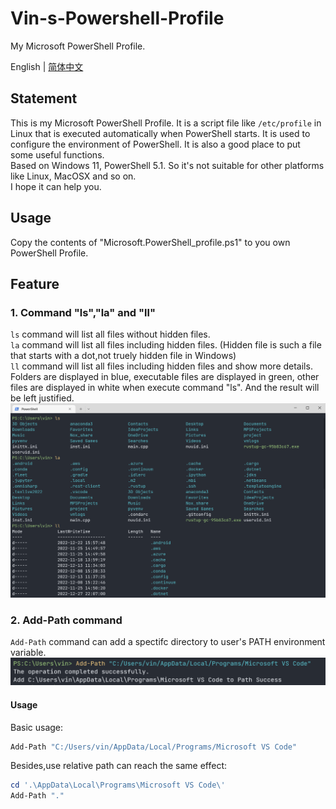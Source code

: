 # Vin-s-Powershell-Profile
My Microsoft PowerShell Profile.

English | [简体中文](README-CN.md)
## Statement
This is my Microsoft PowerShell Profile. It is a script file like `/etc/profile` in Linux that is executed automatically when PowerShell starts. It is used to configure the environment of PowerShell. It is also a good place to put some useful functions.  
Based on Windows 11, PowerShell 5.1. So it's not suitable for other platforms like Linux, MacOSX and so on.  
I hope it can help you.

## Usage
Copy the contents of "Microsoft.PowerShell_profile.ps1" to you own PowerShell Profile.

## Feature
### 1.  Command "ls","la" and "ll"
`ls` command will list all files without hidden files.   
`la` command will list all files including hidden files. (Hidden file is such a file that starts with a dot,not truely hidden file in Windows)  
`ll` command will list all files including hidden files and show more details.  
Folders are displayed in blue, executable files are displayed in green, other files are displayed in white when execute command "ls". And the result will be left justified.
![list files](./img/List-File.png)



### 2. Add-Path command
`Add-Path` command can add a spectifc directory to user's PATH environment variable. 
![Add-Path](./img/Add-Path.png)

#### Usage
Basic usage:
```powershell
Add-Path "C:/Users/vin/AppData/Local/Programs/Microsoft VS Code"
```
Besides,use relative path can reach the same effect:
```powershell
cd '.\AppData\Local\Programs\Microsoft VS Code\'
Add-Path "."
```